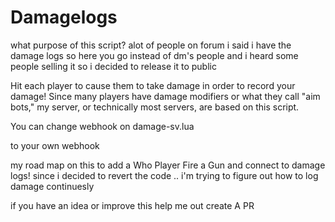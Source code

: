# Damagelogs
what purpose of this script? 
alot of people on forum i said i have the damage logs so here you go instead of dm's people and i heard some people selling it 
so i decided to release it to public 

Hit each player to cause them to take damage in order to record your damage! Since many players have damage modifiers or what they call "aim bots," my server, or technically most servers, are based on this script.

You can change webhook on damage-sv.lua

to your own webhook


my road map on this to add a Who Player Fire a Gun  and connect to  damage logs! since i decided to revert the code .. i'm trying to figure out how to log damage continuesly 


if you have an idea or improve this help me out create A PR   
